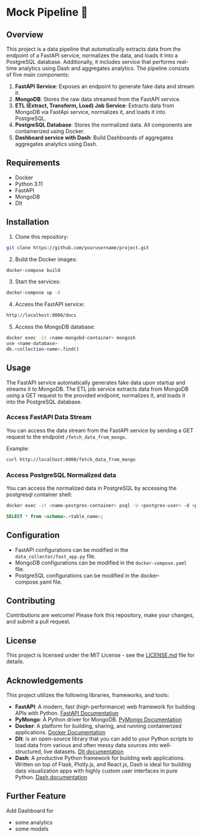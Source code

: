 # Mock Pipeline 🪈

## Overview

This project is a data pipeline that automatically extracts data from the endpoint of a FastAPI service, normalizes the data, and loads it into a PostgreSQL database. Additionally, it includes service that performs real-time analytics using Dash and aggregates analytics. The pipeline consists of five main components:

1. **FastAPI Service**: Exposes an endpoint to generate fake data and stream it.
2. **MongoDB**: Stores the raw data streamed from the FastAPI service.
3. **ETL (Extract, Transform, Load) Job Service**: Extracts data from MongoDB via FastApi service, normalizes it, and loads it into PostgreSQL.
4. **PostgreSQL Database**: Stores the normalized data.
All components are containerized using Docker.
5. **Dashboard service with Dash**: Build Dashboards of aggregates aggregates analytics using Dash.


## Requirements

- Docker
- Python 3.11
- FastAPI
- MongoDB
- Dlt

## Installation

1. Clone this repository:

```bash
git clone https://github.com/yourusername/project.git
```

2. Build the Docker images:

```bash
docker-compose build
```

3. Start the services:

```bash
docker-compose up -d
```

4. Access the FastAPI service:

```bash
http://localhost:8000/docs
```

5. Access the MongoDB database:

```bash
docker exec -it <name-mongobd-container> mongosh
use <name-database>
db.<collection-name>.find()
```

## Usage

The FastAPI service automatically generates fake data upon startup and streams it to MongoDB. The ETL job service extracts data from MongoDB using a GET request to the provided endpoint, normalizes it, and loads it into the PostgreSQL database.

### Access FastAPI Data Stream

You can access the data stream from the FastAPI service by sending a GET request to the endpoint `/fetch_data_from_mongo`.

Example:

```bash
curl http://localhost:8000/fetch_data_from_mongo
```



### Access PostgreSQL Normalized data

You can access the normalized data in PostgreSQL by accessing the postgresql container shell:

```bash
docker exec -it <name-postgres-container> psql -U <postgres-user> -d <postgres-database>
```
```sql
SELECT * from <schema>.<table_name>;
```
## Configuration

- FastAPI configurations can be modified in the `data_collector/fast_app.py` file.
- MongoDB configurations can be modified in the `docker-compose.yaml` file.
- PostgreSQL configurations can be modified in the docker-compose.yaml file.

## Contributing

Contributions are welcome! Please fork this repository, make your changes, and submit a pull request.

## License

This project is licensed under the MIT License - see the [LICENSE.md](LICENSE.md) file for details.

## Acknowledgements
This project utilizes the following libraries, frameworks, and tools:

- **FastAPI**: A modern, fast (high-performance) web framework for building APIs with Python.
[FastAPI Documentation](https://fastapi.tiangolo.com)
- **PyMongo**: A Python driver for MongoDB.
[PyMongo Documentation](https://pymongo.readthedocs.io/en/stable/)
- **Docker**: A platform for building, sharing, and running containerized applications.
[Docker Documentation](https://docs.docker.com)
- **Dlt**: is an open-source library that you can add to your Python scripts to load data from various and often messy data sources into well-structured, live datasets.
[Dlt documentation](https://dlthub.com/docs/intro)
- **Dash**: A productive Python framework for building web applications. Written on top of Flask, Plotly.js, and React.js, Dash is ideal for building data visualization apps with highly custom user interfaces in pure Python. [Dash documentation](https://dash.plotly.com)

## Further Feature

Add Dashboard for
- some analytics
- some models
